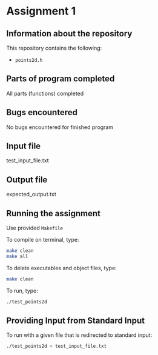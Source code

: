# Assignment 1

## Information about the repository

This repository contains the following:
- `points2d.h`

## Parts of program completed

All parts (functions) completed

## Bugs encountered

No bugs encountered for finished program

## Input file

test_input_file.txt

## Output file

expected_output.txt

## Running the assignment

Use provided `Makefile`

To compile on terminal, type:

```bash
make clean
make all
```

To delete executables and object files, type:

```bash
make clean
```

To run, type:

```bash
./test_points2d
```

## Providing Input from Standard Input

To run with a given file that is redirected to standard input:

```bash
./test_points2d < test_input_file.txt
```
